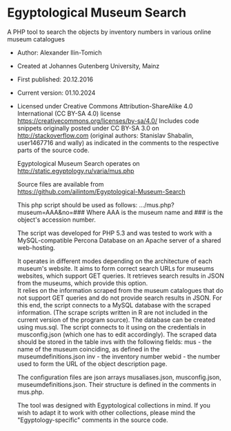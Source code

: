# Egyptological Museum Search
A PHP tool to search the objects by inventory numbers in various online museum catalogues

* Author: Alexander Ilin-Tomich
* Created at Johannes Gutenberg University, Mainz
* First published: 20.12.2016
* Current version: 01.10.2024
* Licensed under Creative Commons Attribution-ShareAlike 4.0 International (CC BY-SA 4.0) license https://creativecommons.org/licenses/by-sa/4.0/
 Includes code snippets originally posted under CC BY-SA 3.0 on http://stackoverflow.com
 (original authors: Stanislav Shabalin, user1467716 and wally) as indicated in the comments to the respective parts
 of the source code.

  Egyptological Museum Search operates on http://static.egyptology.ru/varia/mus.php

  Source files are available from https://github.com/ailintom/Egyptological-Museum-Search 
 
  This php script should be used as follows:
  .../mus.php?museum=AAA&no=###
  Where AAA is the museum name and ### is the object's accession number.

  The script was developed for PHP 5.3 and was tested to work with a MySQL-compatible Percona Database on an Apache server of a shared web-hosting.
  
  It operates in different modes depending on the architecture of each museum's website. 
  It aims to form correct search URLs for museums websites, which support GET queries.
  It retrieves search results in JSON from the museums, which provide this option.  
  It relies on the information scraped from the museum catalogues that do not support GET queries and do not provide search results
  in JSON. For this end, the script connects to a MySQL database with the scraped information. (The scrape scripts written in R are not included in the current version of the program source).
  The database can be created using mus.sql. The script connects to it using on the credentials in musconfig.json (which one has to edit accordingly). 
  The scraped data should be stored in the table invs  with the following fields:
    mus - the name of the museum coinciding, as defined in the museumdefinitions.json
    inv - the inventory number
    webid - the number used to form the URL of the object description page. 

  The configuration files are json arrays musaliases.json, musconfig.json, museumdefinitions.json.
  Their structure is defined in the comments in mus.php. 
  
  The tool was designed with Egyptological collections in mind. If you wish to adapt it to work with other collections, please mind the "Egyptology-specific" comments in the source code.

